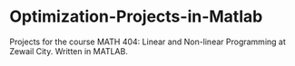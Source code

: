 # Optimization-Projects-in-Matlab
Projects for the course MATH 404: Linear and Non-linear Programming at Zewail City. Written in MATLAB.
